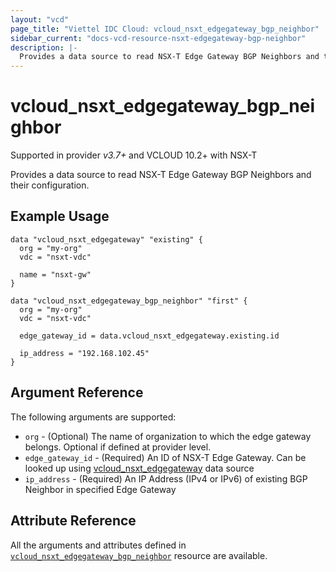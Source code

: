 ```yaml
---
layout: "vcd"
page_title: "Viettel IDC Cloud: vcloud_nsxt_edgegateway_bgp_neighbor"
sidebar_current: "docs-vcd-resource-nsxt-edgegateway-bgp-neighbor"
description: |-
  Provides a data source to read NSX-T Edge Gateway BGP Neighbors and their configuration.
---
```


# vcloud\_nsxt\_edgegateway\_bgp\_neighbor

Supported in provider *v3.7+* and VCLOUD 10.2+ with NSX-T

Provides a data source to read NSX-T Edge Gateway BGP Neighbors and their configuration.

## Example Usage

```hcl
data "vcloud_nsxt_edgegateway" "existing" {
  org = "my-org"
  vdc = "nsxt-vdc"

  name = "nsxt-gw"
}

data "vcloud_nsxt_edgegateway_bgp_neighbor" "first" {
  org = "my-org"
  vdc = "nsxt-vdc"

  edge_gateway_id = data.vcloud_nsxt_edgegateway.existing.id

  ip_address = "192.168.102.45"
}
```

## Argument Reference

The following arguments are supported:

* `org` - (Optional) The name of organization to which the edge gateway belongs. Optional if defined at provider level.
* `edge_gateway_id` - (Required) An ID of NSX-T Edge Gateway. Can be looked up using
  [vcloud_nsxt_edgegateway](/providers/terraform-viettelidc/vcloud/latest/docs/data-sources/nsxt_edgegateway) data source
* `ip_address` - (Required) An IP Address (IPv4 or IPv6) of existing BGP Neighbor in specified Edge Gateway

## Attribute Reference

All the arguments and attributes defined in
[`vcloud_nsxt_edgegateway_bgp_neighbor`](/providers/terraform-viettelidc/vcloud/latest/docs/resources/nsxt_edgegateway_bgp_neighbor)
resource are available.
